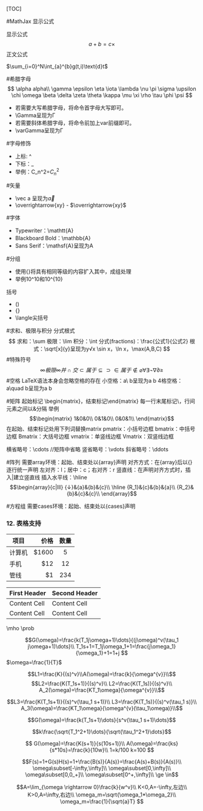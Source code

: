[TOC]

#MathJax 显示公式

显示公式
$$a+b=c \times$$
正文公式

$\sum_{i=0}^N\int_{a}^{b}g(t,i)\text{d}t$

#希腊字母
$$
\alpha   alpha\\
\gamma
\epsilon
\eta
\iota
\lambda
\nu
\pi
\sigma
\upsilon
\chi
\omega
\beta
\delta
\zeta
\theta
\kappa
\mu
\xi
\rho
\tau
\phi
\psi
$$
- 若需要大写希腊字母，将命令首字母大写即可。 
- \Gamma呈现为Γ 
- 若需要斜体希腊字母，将命令前加上var前缀即可。 
- \varGamma呈现为Γ

#字母修饰
- 上标: ^
- 下标：_
- 举例：C_n^2=$C_n^2$

#矢量
- \vec a 呈现为$\vec a$
- \overrightarrow{xy} - $\overrightarrow{xy}$

#字体
- Typewriter：\mathtt{A}
- Blackboard Bold：\mathbb{A}
- Sans Serif：\mathsf{A}呈现为A

#分组
- 使用{}将具有相同等级的内容扩入其中，成组处理
- 举例10^10和10^{10}

括号
- ()
- {}
- \langle尖括号

#求和、极限与积分 分式根式
$$
求和：\sum 
极限：\lim
积分：\int 
分式(fractions)：\frac{公式1}{公式2}
根式：\sqrt[x]{y}呈现为y√x
\sin x，\ln x，\max(A,B,C)
$$
#特殊符号
$$
\infty 极限
\infty 并
\cap  交
\subset 属于
\subseteq
\supset 
\in 属于
\notin
\varnothing
\forall
\exists
\lnot
\nabla
\partial
\ge
$$
#空格
LaTeX语法本身会忽略空格的存在
小空格：a\ b呈现为a b
4格空格：a\quad b呈现为a  b

#矩阵
起始标记
\begin{matrix}，结束标记\end{matrix}
每一行末尾标记\\，行间元素之间以&分隔
举例
$$\begin{matrix}
1&0&0\\
0&1&0\\
0&0&1\\
\end{matrix}$$
在起始、结束标记处用下列词替换matrix 
pmatrix：小括号边框
bmatrix：中括号边框
Bmatrix：大括号边框
vmatrix：单竖线边框
Vmatrix：双竖线边框

横省略号：\cdots //矩阵中省略
竖省略号：\vdots
斜省略号：\ddots

#阵列
需要array环境：起始、结束处以{array}声明
对齐方式：在{array}后以{}逐行统一声明 
左对齐：l；居中：c；右对齐：r
竖直线：在声明对齐方式时，插入|建立竖直线
插入水平线：\hline
$$\begin{array}{c|lll}
{↓}&{a}&{b}&{c}\\
\hline
{R_1}&{c}&{b}&{a}\\
{R_2}&{b}&{c}&{c}\\
\end{array}$$

#方程组
需要cases环境：起始、结束处以{cases}声明


### 12. 表格支持

| 项目        | 价格   |  数量  |
| --------   | -----:  | :----:  |
| 计算机     | \$1600 |   5     |
| 手机        |   \$12   |   12   |
| 管线        |    \$1    |  234  |

First Header  | Second Header
------------- | -------------
Content Cell  | Content Cell
Content Cell  | Content Cell

\mho
\prob

$$G(\omega)=\frac{k(T_1j\omega+1)\dots}{(j\omega)^v(\tau_1 j\omega+1)\dots}\\
T_1s+1=T_1j\omega_1+1=\frac{j\omega_1}{\omega_1}+1=1+j
$$
$\omega=\frac{1}{T}$

$$L1=\frac{K}{(s)^v}\\A(\omega)=\frac{k}{\omega^{v}}\\$$
$$L2=\frac{K(T_1s+1)}{(s)^v}\\
L2=\frac{K(T_1s)}{(s)^v}\\
A_2(\omega)=\frac{KT_1\omega}{\omega^{v}}\\$$

$$L3=\frac{K(T_1s+1)}{(s)^v(\tau_1 s+1)}\\
L3=\frac{K(T_1s)}{(s)^v(\tau_1 s)}\\
A_3(\omega)=\frac{KT_1\omega}{\omega^{v}(\tau_1\omega)}\\$$

$$G(\omega)=\frac{k(T_1s+1)\dots}{s^v(\tau_1 s+1)\dots}$$

$$k\frac{\sqrt{T_1^2+1}\dots}{\sqrt{\tau_1^2+1}\dots}$$


$$
G(\omega)=\frac{K(s+1)}{s(10s+1)}\\
A(\omega)=\frac{ks}{s*10s}=\frac{k}{10w}\\
1=k/100 k=100
$$

$$F(s)=1+G(s)H(s)=1+\frac{B(s)}{A(s)}=\frac{A(s)+B(s)}{A(s)}\\
\omega\subset[-\infty,\infty]\\
\omega\subset[0,\infty]\\
\omega\subset[0,0_+]\\
\omega\subset[0^+,\infty]\\
\ge \in$$



$$A=\lim_{\omega \rightarrow 0}\frac{k}{w^v}\\
K<0,A=-\infty,左边\\
K>0,A=\infty,右边\\
\omega_m=\sqrt{\omega_1*\omega_2}\\
\omega_m=\frac{1}{\sqrt{a}T}
$$





















